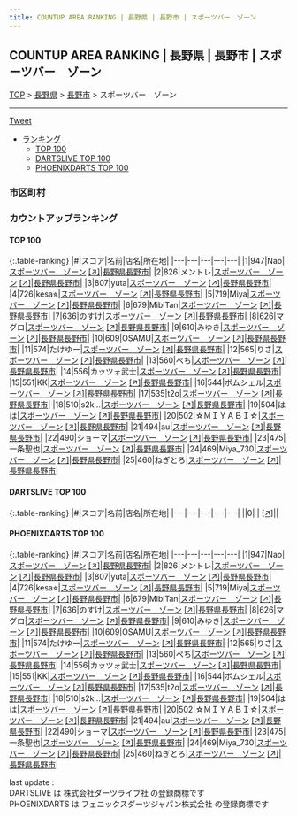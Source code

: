 ```yaml
---
title: COUNTUP AREA RANKING | 長野県 | 長野市 | スポーツバー　ゾーン
---
```

## COUNTUP AREA RANKING | 長野県 | 長野市 | スポーツバー　ゾーン

[TOP](/darts/rank/) > [長野県](/darts/rank/長野県/) > [長野市](/darts/rank/長野県/長野市/) > スポーツバー　ゾーン

___

<a href="https://twitter.com/share?ref_src=twsrc%5Etfw" data-text="COUNTUP AREA RANKING | 長野県長野市スポーツバー　ゾーン" class="twitter-share-button" data-hashtags="DARTSLIVE,PHOENIXDARTS,darts,ダーツ" data-show-count="false">Tweet</a>

* [ランキング](#カウントアップランキング)
    * [TOP 100](#top-100)
    * [DARTSLIVE TOP 100](#dartslive-top-100)
    * [PHOENIXDARTS TOP 100](#phoenixdarts-top-100)

### 市区町村

<ul>

</ul>

### カウントアップランキング

#### TOP 100



{:.table-ranking}
|#|スコア|名前|店名|所在地|
|---|---|---|---|---|
|1|947|<span class="rank-name-pd">Nao</span>|<a href="/darts/rank/shops/87008.html">スポーツバー　ゾーン</a> <a href="https://vs.phoenixdarts.com/jp/shop/shopDetailInfo/s_87008?s_seq=87008">[↗]</a>|<a href="/darts/rank/長野県/長野市">長野県長野市</a>|
|2|826|<span class="rank-name-pd">メントレ</span>|<a href="/darts/rank/shops/87008.html">スポーツバー　ゾーン</a> <a href="https://vs.phoenixdarts.com/jp/shop/shopDetailInfo/s_87008?s_seq=87008">[↗]</a>|<a href="/darts/rank/長野県/長野市">長野県長野市</a>|
|3|807|<span class="rank-name-pd">yuta</span>|<a href="/darts/rank/shops/87008.html">スポーツバー　ゾーン</a> <a href="https://vs.phoenixdarts.com/jp/shop/shopDetailInfo/s_87008?s_seq=87008">[↗]</a>|<a href="/darts/rank/長野県/長野市">長野県長野市</a>|
|4|726|<span class="rank-name-pd">kesa⭐︎</span>|<a href="/darts/rank/shops/87008.html">スポーツバー　ゾーン</a> <a href="https://vs.phoenixdarts.com/jp/shop/shopDetailInfo/s_87008?s_seq=87008">[↗]</a>|<a href="/darts/rank/長野県/長野市">長野県長野市</a>|
|5|719|<span class="rank-name-pd">Miya</span>|<a href="/darts/rank/shops/87008.html">スポーツバー　ゾーン</a> <a href="https://vs.phoenixdarts.com/jp/shop/shopDetailInfo/s_87008?s_seq=87008">[↗]</a>|<a href="/darts/rank/長野県/長野市">長野県長野市</a>|
|6|679|<span class="rank-name-pd">MibiTan</span>|<a href="/darts/rank/shops/87008.html">スポーツバー　ゾーン</a> <a href="https://vs.phoenixdarts.com/jp/shop/shopDetailInfo/s_87008?s_seq=87008">[↗]</a>|<a href="/darts/rank/長野県/長野市">長野県長野市</a>|
|7|636|<span class="rank-name-pd">のすけ</span>|<a href="/darts/rank/shops/87008.html">スポーツバー　ゾーン</a> <a href="https://vs.phoenixdarts.com/jp/shop/shopDetailInfo/s_87008?s_seq=87008">[↗]</a>|<a href="/darts/rank/長野県/長野市">長野県長野市</a>|
|8|626|<span class="rank-name-pd">マグロ</span>|<a href="/darts/rank/shops/87008.html">スポーツバー　ゾーン</a> <a href="https://vs.phoenixdarts.com/jp/shop/shopDetailInfo/s_87008?s_seq=87008">[↗]</a>|<a href="/darts/rank/長野県/長野市">長野県長野市</a>|
|9|610|<span class="rank-name-pd">みゆき</span>|<a href="/darts/rank/shops/87008.html">スポーツバー　ゾーン</a> <a href="https://vs.phoenixdarts.com/jp/shop/shopDetailInfo/s_87008?s_seq=87008">[↗]</a>|<a href="/darts/rank/長野県/長野市">長野県長野市</a>|
|10|609|<span class="rank-name-pd">OSAMU</span>|<a href="/darts/rank/shops/87008.html">スポーツバー　ゾーン</a> <a href="https://vs.phoenixdarts.com/jp/shop/shopDetailInfo/s_87008?s_seq=87008">[↗]</a>|<a href="/darts/rank/長野県/長野市">長野県長野市</a>|
|11|574|<span class="rank-name-pd">たけゆー</span>|<a href="/darts/rank/shops/87008.html">スポーツバー　ゾーン</a> <a href="https://vs.phoenixdarts.com/jp/shop/shopDetailInfo/s_87008?s_seq=87008">[↗]</a>|<a href="/darts/rank/長野県/長野市">長野県長野市</a>|
|12|565|<span class="rank-name-pd">りさ</span>|<a href="/darts/rank/shops/87008.html">スポーツバー　ゾーン</a> <a href="https://vs.phoenixdarts.com/jp/shop/shopDetailInfo/s_87008?s_seq=87008">[↗]</a>|<a href="/darts/rank/長野県/長野市">長野県長野市</a>|
|13|560|<span class="rank-name-pd">ぺち</span>|<a href="/darts/rank/shops/87008.html">スポーツバー　ゾーン</a> <a href="https://vs.phoenixdarts.com/jp/shop/shopDetailInfo/s_87008?s_seq=87008">[↗]</a>|<a href="/darts/rank/長野県/長野市">長野県長野市</a>|
|14|556|<span class="rank-name-pd">カッツォ武士</span>|<a href="/darts/rank/shops/87008.html">スポーツバー　ゾーン</a> <a href="https://vs.phoenixdarts.com/jp/shop/shopDetailInfo/s_87008?s_seq=87008">[↗]</a>|<a href="/darts/rank/長野県/長野市">長野県長野市</a>|
|15|551|<span class="rank-name-pd">KK</span>|<a href="/darts/rank/shops/87008.html">スポーツバー　ゾーン</a> <a href="https://vs.phoenixdarts.com/jp/shop/shopDetailInfo/s_87008?s_seq=87008">[↗]</a>|<a href="/darts/rank/長野県/長野市">長野県長野市</a>|
|16|544|<span class="rank-name-pd">ボムシェル</span>|<a href="/darts/rank/shops/87008.html">スポーツバー　ゾーン</a> <a href="https://vs.phoenixdarts.com/jp/shop/shopDetailInfo/s_87008?s_seq=87008">[↗]</a>|<a href="/darts/rank/長野県/長野市">長野県長野市</a>|
|17|535|<span class="rank-name-pd">t2o</span>|<a href="/darts/rank/shops/87008.html">スポーツバー　ゾーン</a> <a href="https://vs.phoenixdarts.com/jp/shop/shopDetailInfo/s_87008?s_seq=87008">[↗]</a>|<a href="/darts/rank/長野県/長野市">長野県長野市</a>|
|18|510|<span class="rank-name-pd">s2k…</span>|<a href="/darts/rank/shops/87008.html">スポーツバー　ゾーン</a> <a href="https://vs.phoenixdarts.com/jp/shop/shopDetailInfo/s_87008?s_seq=87008">[↗]</a>|<a href="/darts/rank/長野県/長野市">長野県長野市</a>|
|19|504|<span class="rank-name-pd">はは</span>|<a href="/darts/rank/shops/87008.html">スポーツバー　ゾーン</a> <a href="https://vs.phoenixdarts.com/jp/shop/shopDetailInfo/s_87008?s_seq=87008">[↗]</a>|<a href="/darts/rank/長野県/長野市">長野県長野市</a>|
|20|502|<span class="rank-name-pd">☆ＭＩＹＡＢＩ☆</span>|<a href="/darts/rank/shops/87008.html">スポーツバー　ゾーン</a> <a href="https://vs.phoenixdarts.com/jp/shop/shopDetailInfo/s_87008?s_seq=87008">[↗]</a>|<a href="/darts/rank/長野県/長野市">長野県長野市</a>|
|21|494|<span class="rank-name-pd">au</span>|<a href="/darts/rank/shops/87008.html">スポーツバー　ゾーン</a> <a href="https://vs.phoenixdarts.com/jp/shop/shopDetailInfo/s_87008?s_seq=87008">[↗]</a>|<a href="/darts/rank/長野県/長野市">長野県長野市</a>|
|22|490|<span class="rank-name-pd">ショーマ</span>|<a href="/darts/rank/shops/87008.html">スポーツバー　ゾーン</a> <a href="https://vs.phoenixdarts.com/jp/shop/shopDetailInfo/s_87008?s_seq=87008">[↗]</a>|<a href="/darts/rank/長野県/長野市">長野県長野市</a>|
|23|475|<span class="rank-name-pd">一条聖也</span>|<a href="/darts/rank/shops/87008.html">スポーツバー　ゾーン</a> <a href="https://vs.phoenixdarts.com/jp/shop/shopDetailInfo/s_87008?s_seq=87008">[↗]</a>|<a href="/darts/rank/長野県/長野市">長野県長野市</a>|
|24|469|<span class="rank-name-pd">Miya_730</span>|<a href="/darts/rank/shops/87008.html">スポーツバー　ゾーン</a> <a href="https://vs.phoenixdarts.com/jp/shop/shopDetailInfo/s_87008?s_seq=87008">[↗]</a>|<a href="/darts/rank/長野県/長野市">長野県長野市</a>|
|25|460|<span class="rank-name-pd">ねぎとろ</span>|<a href="/darts/rank/shops/87008.html">スポーツバー　ゾーン</a> <a href="https://vs.phoenixdarts.com/jp/shop/shopDetailInfo/s_87008?s_seq=87008">[↗]</a>|<a href="/darts/rank/長野県/長野市">長野県長野市</a>|


#### DARTSLIVE TOP 100



{:.table-ranking}
|#|スコア|名前|店名|所在地|
|---|---|---|---|---|
||0|<span class="rank-name-dl"> </span>|<a href="/darts/rank/shops/.html"></a> <a href="">[↗]</a>|<a href="/darts/rank//"></a>|


#### PHOENIXDARTS TOP 100



{:.table-ranking}
|#|スコア|名前|店名|所在地|
|---|---|---|---|---|
|1|947|<span class="rank-name-pd">Nao</span>|<a href="/darts/rank/shops/87008.html">スポーツバー　ゾーン</a> <a href="https://vs.phoenixdarts.com/jp/shop/shopDetailInfo/s_87008?s_seq=87008">[↗]</a>|<a href="/darts/rank/長野県/長野市">長野県長野市</a>|
|2|826|<span class="rank-name-pd">メントレ</span>|<a href="/darts/rank/shops/87008.html">スポーツバー　ゾーン</a> <a href="https://vs.phoenixdarts.com/jp/shop/shopDetailInfo/s_87008?s_seq=87008">[↗]</a>|<a href="/darts/rank/長野県/長野市">長野県長野市</a>|
|3|807|<span class="rank-name-pd">yuta</span>|<a href="/darts/rank/shops/87008.html">スポーツバー　ゾーン</a> <a href="https://vs.phoenixdarts.com/jp/shop/shopDetailInfo/s_87008?s_seq=87008">[↗]</a>|<a href="/darts/rank/長野県/長野市">長野県長野市</a>|
|4|726|<span class="rank-name-pd">kesa⭐︎</span>|<a href="/darts/rank/shops/87008.html">スポーツバー　ゾーン</a> <a href="https://vs.phoenixdarts.com/jp/shop/shopDetailInfo/s_87008?s_seq=87008">[↗]</a>|<a href="/darts/rank/長野県/長野市">長野県長野市</a>|
|5|719|<span class="rank-name-pd">Miya</span>|<a href="/darts/rank/shops/87008.html">スポーツバー　ゾーン</a> <a href="https://vs.phoenixdarts.com/jp/shop/shopDetailInfo/s_87008?s_seq=87008">[↗]</a>|<a href="/darts/rank/長野県/長野市">長野県長野市</a>|
|6|679|<span class="rank-name-pd">MibiTan</span>|<a href="/darts/rank/shops/87008.html">スポーツバー　ゾーン</a> <a href="https://vs.phoenixdarts.com/jp/shop/shopDetailInfo/s_87008?s_seq=87008">[↗]</a>|<a href="/darts/rank/長野県/長野市">長野県長野市</a>|
|7|636|<span class="rank-name-pd">のすけ</span>|<a href="/darts/rank/shops/87008.html">スポーツバー　ゾーン</a> <a href="https://vs.phoenixdarts.com/jp/shop/shopDetailInfo/s_87008?s_seq=87008">[↗]</a>|<a href="/darts/rank/長野県/長野市">長野県長野市</a>|
|8|626|<span class="rank-name-pd">マグロ</span>|<a href="/darts/rank/shops/87008.html">スポーツバー　ゾーン</a> <a href="https://vs.phoenixdarts.com/jp/shop/shopDetailInfo/s_87008?s_seq=87008">[↗]</a>|<a href="/darts/rank/長野県/長野市">長野県長野市</a>|
|9|610|<span class="rank-name-pd">みゆき</span>|<a href="/darts/rank/shops/87008.html">スポーツバー　ゾーン</a> <a href="https://vs.phoenixdarts.com/jp/shop/shopDetailInfo/s_87008?s_seq=87008">[↗]</a>|<a href="/darts/rank/長野県/長野市">長野県長野市</a>|
|10|609|<span class="rank-name-pd">OSAMU</span>|<a href="/darts/rank/shops/87008.html">スポーツバー　ゾーン</a> <a href="https://vs.phoenixdarts.com/jp/shop/shopDetailInfo/s_87008?s_seq=87008">[↗]</a>|<a href="/darts/rank/長野県/長野市">長野県長野市</a>|
|11|574|<span class="rank-name-pd">たけゆー</span>|<a href="/darts/rank/shops/87008.html">スポーツバー　ゾーン</a> <a href="https://vs.phoenixdarts.com/jp/shop/shopDetailInfo/s_87008?s_seq=87008">[↗]</a>|<a href="/darts/rank/長野県/長野市">長野県長野市</a>|
|12|565|<span class="rank-name-pd">りさ</span>|<a href="/darts/rank/shops/87008.html">スポーツバー　ゾーン</a> <a href="https://vs.phoenixdarts.com/jp/shop/shopDetailInfo/s_87008?s_seq=87008">[↗]</a>|<a href="/darts/rank/長野県/長野市">長野県長野市</a>|
|13|560|<span class="rank-name-pd">ぺち</span>|<a href="/darts/rank/shops/87008.html">スポーツバー　ゾーン</a> <a href="https://vs.phoenixdarts.com/jp/shop/shopDetailInfo/s_87008?s_seq=87008">[↗]</a>|<a href="/darts/rank/長野県/長野市">長野県長野市</a>|
|14|556|<span class="rank-name-pd">カッツォ武士</span>|<a href="/darts/rank/shops/87008.html">スポーツバー　ゾーン</a> <a href="https://vs.phoenixdarts.com/jp/shop/shopDetailInfo/s_87008?s_seq=87008">[↗]</a>|<a href="/darts/rank/長野県/長野市">長野県長野市</a>|
|15|551|<span class="rank-name-pd">KK</span>|<a href="/darts/rank/shops/87008.html">スポーツバー　ゾーン</a> <a href="https://vs.phoenixdarts.com/jp/shop/shopDetailInfo/s_87008?s_seq=87008">[↗]</a>|<a href="/darts/rank/長野県/長野市">長野県長野市</a>|
|16|544|<span class="rank-name-pd">ボムシェル</span>|<a href="/darts/rank/shops/87008.html">スポーツバー　ゾーン</a> <a href="https://vs.phoenixdarts.com/jp/shop/shopDetailInfo/s_87008?s_seq=87008">[↗]</a>|<a href="/darts/rank/長野県/長野市">長野県長野市</a>|
|17|535|<span class="rank-name-pd">t2o</span>|<a href="/darts/rank/shops/87008.html">スポーツバー　ゾーン</a> <a href="https://vs.phoenixdarts.com/jp/shop/shopDetailInfo/s_87008?s_seq=87008">[↗]</a>|<a href="/darts/rank/長野県/長野市">長野県長野市</a>|
|18|510|<span class="rank-name-pd">s2k…</span>|<a href="/darts/rank/shops/87008.html">スポーツバー　ゾーン</a> <a href="https://vs.phoenixdarts.com/jp/shop/shopDetailInfo/s_87008?s_seq=87008">[↗]</a>|<a href="/darts/rank/長野県/長野市">長野県長野市</a>|
|19|504|<span class="rank-name-pd">はは</span>|<a href="/darts/rank/shops/87008.html">スポーツバー　ゾーン</a> <a href="https://vs.phoenixdarts.com/jp/shop/shopDetailInfo/s_87008?s_seq=87008">[↗]</a>|<a href="/darts/rank/長野県/長野市">長野県長野市</a>|
|20|502|<span class="rank-name-pd">☆ＭＩＹＡＢＩ☆</span>|<a href="/darts/rank/shops/87008.html">スポーツバー　ゾーン</a> <a href="https://vs.phoenixdarts.com/jp/shop/shopDetailInfo/s_87008?s_seq=87008">[↗]</a>|<a href="/darts/rank/長野県/長野市">長野県長野市</a>|
|21|494|<span class="rank-name-pd">au</span>|<a href="/darts/rank/shops/87008.html">スポーツバー　ゾーン</a> <a href="https://vs.phoenixdarts.com/jp/shop/shopDetailInfo/s_87008?s_seq=87008">[↗]</a>|<a href="/darts/rank/長野県/長野市">長野県長野市</a>|
|22|490|<span class="rank-name-pd">ショーマ</span>|<a href="/darts/rank/shops/87008.html">スポーツバー　ゾーン</a> <a href="https://vs.phoenixdarts.com/jp/shop/shopDetailInfo/s_87008?s_seq=87008">[↗]</a>|<a href="/darts/rank/長野県/長野市">長野県長野市</a>|
|23|475|<span class="rank-name-pd">一条聖也</span>|<a href="/darts/rank/shops/87008.html">スポーツバー　ゾーン</a> <a href="https://vs.phoenixdarts.com/jp/shop/shopDetailInfo/s_87008?s_seq=87008">[↗]</a>|<a href="/darts/rank/長野県/長野市">長野県長野市</a>|
|24|469|<span class="rank-name-pd">Miya_730</span>|<a href="/darts/rank/shops/87008.html">スポーツバー　ゾーン</a> <a href="https://vs.phoenixdarts.com/jp/shop/shopDetailInfo/s_87008?s_seq=87008">[↗]</a>|<a href="/darts/rank/長野県/長野市">長野県長野市</a>|
|25|460|<span class="rank-name-pd">ねぎとろ</span>|<a href="/darts/rank/shops/87008.html">スポーツバー　ゾーン</a> <a href="https://vs.phoenixdarts.com/jp/shop/shopDetailInfo/s_87008?s_seq=87008">[↗]</a>|<a href="/darts/rank/長野県/長野市">長野県長野市</a>|


<div class="footer border-top border-gray-light mt-5 pt-3 text-right text-gray">
    last update : <span style="font-weight: italic" id="foot_last_modified"></span><br />
    DARTSLIVE は 株式会社ダーツライブ社 の登録商標です<br />
    PHOENIXDARTS は フェニックスダーツジャパン株式会社 の登録商標です<br />
</div>

<script src="https://cdnjs.cloudflare.com/ajax/libs/jquery.tablesorter/2.31.3/js/jquery.tablesorter.min.js" integrity="sha512-qzgd5cYSZcosqpzpn7zF2ZId8f/8CHmFKZ8j7mU4OUXTNRd5g+ZHBPsgKEwoqxCtdQvExE5LprwwPAgoicguNg==" crossorigin="anonymous" referrerpolicy="no-referrer"></script>
<link rel="stylesheet" href="https://cdnjs.cloudflare.com/ajax/libs/jquery.tablesorter/2.31.3/css/theme.default.min.css" integrity="sha512-wghhOJkjQX0Lh3NSWvNKeZ0ZpNn+SPVXX1Qyc9OCaogADktxrBiBdKGDoqVUOyhStvMBmJQ8ZdMHiR3wuEq8+w==" crossorigin="anonymous" referrerpolicy="no-referrer" />
<script>
$(function() {
    $(".table-ranking").tablesorter({sortList:[[0, 0]]});
    $("#foot_last_modified").text(formatDate(new Date(document.lastModified), 'yyyy-MM-dd HH:mm:ss'));
});
</script>

<script async src="https://platform.twitter.com/widgets.js" charset="utf-8"></script>